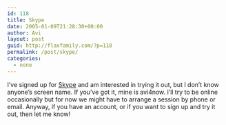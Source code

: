 ```yaml
---
id: 118
title: Skype
date: 2005-01-09T21:28:30+00:00
author: Avi
layout: post
guid: http://flaxfamily.com/?p=118
permalink: /post/skype/
categories:
  - none
---
```

I&#8217;ve signed up for [Skype](http://skype.com/) and am interested in trying it out, but I don&#8217;t know anyone&#8217;s screen name. If you&#8217;ve got it, mine is avi4now. I&#8217;ll try to be online occasionally but for now we might have to arrange a session by phone or email. Anyway, if you have an account, or if you want to sign up and try it out, then let me know!